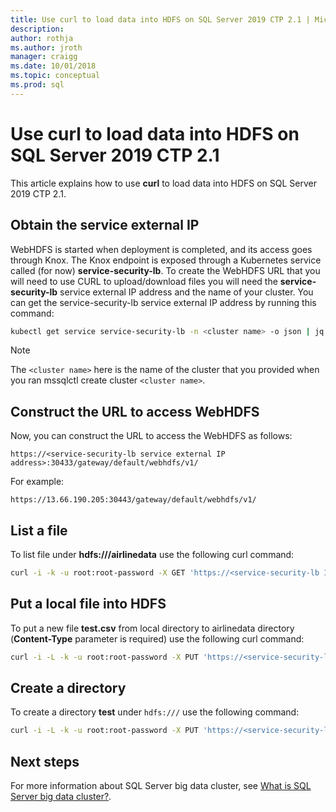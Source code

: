```yaml
---
title: Use curl to load data into HDFS on SQL Server 2019 CTP 2.1 | Microsoft Docs
description:
author: rothja
ms.author: jroth
manager: craigg
ms.date: 10/01/2018
ms.topic: conceptual
ms.prod: sql
---
```


# Use curl to load data into HDFS on SQL Server 2019 CTP 2.1

This article explains how to use **curl** to load data into HDFS on SQL Server 2019 CTP 2.1.

## Obtain the service external IP

WebHDFS is started when deployment is completed, and its access goes through Knox. The Knox endpoint is exposed through a Kubernetes service called (for now) **service-security-lb**.  To create the WebHDFS URL that you will need to use CURL to upload/download files you will need the **service-security-lb** service external IP address and the name of your cluster. You can get the service-security-lb service external IP address by running this command:

```bash
kubectl get service service-security-lb -n <cluster name> -o json | jq -r .status.loadBalancer.ingress[0].ip
```

> [!NOTE]
> The `<cluster name>` here is the name of the cluster that you provided when you ran mssqlctl create cluster `<cluster name>`.

## Construct the URL to access WebHDFS

Now, you can construct the URL to access the WebHDFS as follows:

`https://<service-security-lb service external IP address>:30433/gateway/default/webhdfs/v1/`

For example:

`https://13.66.190.205:30443/gateway/default/webhdfs/v1/`

## List a file

To list file under **hdfs:///airlinedata** use the following curl command:

```bash
curl -i -k -u root:root-password -X GET 'https://<service-security-lb IP external address>:30443/gateway/default/webhdfs/v1/airlinedata/?op=liststatus'
```

## Put a local file into HDFS

To put a new file **test.csv** from local directory to airlinedata directory (**Content-Type** parameter is required) use the following curl command:

```bash
curl -i -L -k -u root:root-password -X PUT 'https://<service-security-lb IP external address>:30443/gateway/default/webhdfs/v1/airlinedata/test.csv?op=create' -H 'Content-Type: application/octet-stream' -T 'test.csv'
```

## Create a directory

To create a directory **test** under `hdfs:///` use the following command:

```bash
curl -i -L -k -u root:root-password -X PUT 'https://<service-security-lb IP external address>:30443/gateway/default/webhdfs/v1/test?op=MKDIRS'
```

## Next steps

For more information about SQL Server big data cluster, see [What is SQL Server big data cluster?](big-data-cluster-overview.md).